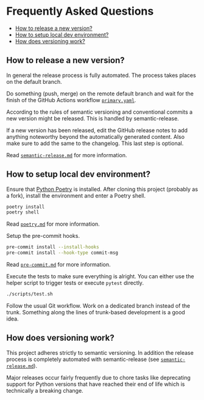 # Frequently Asked Questions

<!--TOC-->

- [How to release a new version?](#how-to-release-a-new-version)
- [How to setup local dev environment?](#how-to-setup-local-dev-environment)
- [How does versioning work?](#how-does-versioning-work)

<!--TOC-->

## How to release a new version?

In general the release process is fully automated. The process takes places on
the default branch.

Do something (push, merge) on the remote default branch and wait for the finish
of the GitHub Actions workflow
[`primary.yaml`](../.github/workflows/primary.yaml).

According to the rules of semantic versioning and conventional commits a new
version might be released. This is handled by semantic-release.

If a new version has been released, edit the GitHub release notes to add
anything noteworthy beyond the automatically generated content. Also make sure
to add the same to the changelog. This last step is optional.

Read [`semantic-release.md`](semantic-release.md) for more information.

## How to setup local dev environment?

Ensure that [Python Poetry](https://python-poetry.org/) is installed. After
cloning this project (probably as a fork), install the environment and enter a
Poetry shell.

```sh
poetry install
poetry shell
```

Read [`poetry.md`](poetry.md) for more information.

Setup the pre-commit hooks.

```sh
pre-commit install --install-hooks
pre-commit install --hook-type commit-msg
```

Read [`pre-commit.md`](pre-commit.md) for more information.

Execute the tests to make sure everything is alright. You can either use the
helper script to trigger tests or execute `pytest` directly.

```sh
./scripts/test.sh
```

Follow the usual Git workflow. Work on a dedicated branch instead of the trunk.
Something along the lines of trunk-based development is a good idea.

## How does versioning work?

This project adheres strictly to semantic versioning. In addition the release
process is completely automated with semantic-release (see
[`semantic-release.md`](semantic-release.md)).

Major releases occur fairly frequently due to chore tasks like deprecating
support for Python versions that have reached their end of life which is
technically a breaking change.
